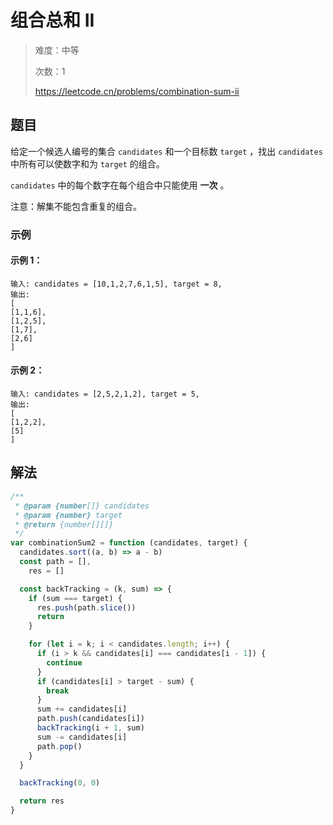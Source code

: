 # 组合总和 II

> 难度：中等
>
> 次数：1
>
> https://leetcode.cn/problems/combination-sum-ii

## 题目

给定一个候选人编号的集合 `candidates` 和一个目标数 `target` ，找出 `candidates` 中所有可以使数字和为 `target` 的组合。

`candidates` 中的每个数字在每个组合中只能使用 **一次** 。

注意：解集不能包含重复的组合。

### 示例

#### 示例 1：

```
输入: candidates = [10,1,2,7,6,1,5], target = 8,
输出:
[
[1,1,6],
[1,2,5],
[1,7],
[2,6]
]
```

#### 示例 2：

```
输入: candidates = [2,5,2,1,2], target = 5,
输出:
[
[1,2,2],
[5]
]
```

## 解法

```javascript
/**
 * @param {number[]} candidates
 * @param {number} target
 * @return {number[][]}
 */
var combinationSum2 = function (candidates, target) {
  candidates.sort((a, b) => a - b)
  const path = [],
    res = []

  const backTracking = (k, sum) => {
    if (sum === target) {
      res.push(path.slice())
      return
    }

    for (let i = k; i < candidates.length; i++) {
      if (i > k && candidates[i] === candidates[i - 1]) {
        continue
      }
      if (candidates[i] > target - sum) {
        break
      }
      sum += candidates[i]
      path.push(candidates[i])
      backTracking(i + 1, sum)
      sum -= candidates[i]
      path.pop()
    }
  }

  backTracking(0, 0)

  return res
}
```
